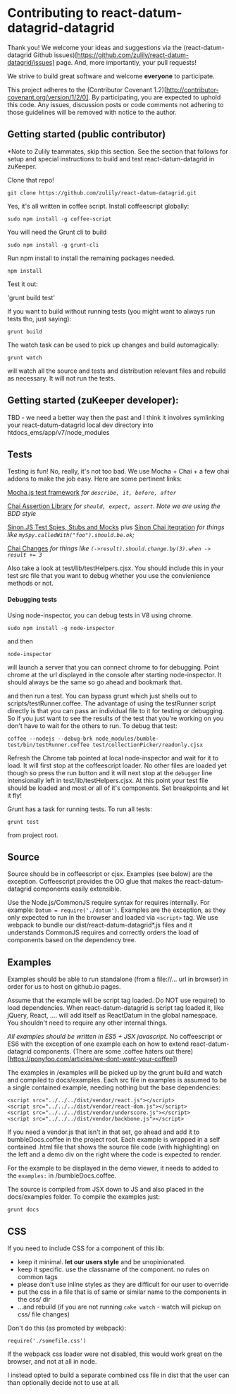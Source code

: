 
# Contributing to react-datum-datagrid-datagrid

Thank you!  We welcome your ideas and suggestions via the (react-datum-datagrid Github issues)[https://github.com/zulily/react-datum-datagrid/issues] page.  And, more importantly, your pull requests!

We strive to build great software and welcome **everyone** to participate.  

This project adheres to the (Contributor Covenant 1.2)[http://contributor-covenant.org/version/1/2/0]. By participating, you are expected to uphold this code. Any issues, discussion posts or code comments not adhering to those guidelines will be removed with notice to the author.

## Getting started (public contributor)

*Note to Zulily teammates, skip this section.  See the section that follows for setup and special instructions to build and test react-datum-datagrid in zuKeeper.

Clone that repo!  

`git clone https://github.com/zulily/react-datum-datagrid.git`

Yes, it's all written in coffee script.  Install coffeescript globally:

`sudo npm install -g coffee-script`

You will need the Grunt cli to build

`sudo npm install -g grunt-cli`

Run npm install to install the remaining packages needed.

`npm install`

Test it out:

'grunt build test'

If you want to build without running tests (you might want to always run tests tho, just saying):

`grunt build`

The watch task can be used to pick up changes and build automagically:

`grunt watch`

will watch all the source and tests and distribution relevant files and rebuild as necessary.  It will not run the tests.

## Getting started (zuKeeper developer):

TBD - we need a better way then the past and I think it involves symlinking your react-datum-datagrid local dev
directory into htdocs_ems/app/v7/node_modules

## Tests

Testing is fun!   No, really, it's not too bad.  We use Mocha + Chai + a few chai addons to make the job easy.   Here are some pertinent links: 

[Mocha.js test framework](http://visionmedia.github.io/mocha) 
_for `describe, it, before, after`_

[Chai Assertion Library](http://chaijs.com) 
_for `should, expect, assert`. Note we are using the BDD style_ 

[Sinon.JS Test Spies, Stubs and Mocks](http://sinonjs.org/docs/) plus 
[Sinon Chai itegration](https://github.com/domenic/sinon-chai) 
_for things like `mySpy.calledWith("foo").should.be.ok`;_ 
 
[Chai Changes](https://github.com/matthijsgroen/chai-changes) 
_for things like `(->result).should.change.by(3).when -> result += 3`_

Also take a look at test/lib/testHelpers.cjsx.  You should include this in your test src file that you want to debug whether you use the convienience methods or not.  
  

#### Debugging tests

Using node-inspector, you can debug tests in V8 using chrome.  

`sudo npm install -g node-inspector`

and then

`node-inspector`

will launch a server that you can connect chrome to for debugging. Point chrome at the url displayed in the console after starting node-inspector.  It should always be the same so go ahead and bookmark that.

and then run a test.  You can bypass grunt which just shells out to scripts/testRunner.coffee.  The advantage of using the testRunner script directly is that you can pass an individual file to it for testing or debugging.  So if you just want to see the results of the test that you're working on you don't have to wait for the others to run.  To debug that test:

`coffee --nodejs --debug-brk node_modules/bumble-test/bin/testRunner.coffee test/collectionPicker/readonly.cjsx`   

Refresh the Chrome tab pointed at local node-inspector and wait for it to load.  It will first stop at the coffeescript loader. No other files are loaded yet though so press the run button and it will next stop at the `debugger` line intensionally left in test/lib/testHelpers.cjsx.  At this point your test file should be loaded and most or all of it's components.  Set breakpoints and let it fly!

Grunt has a task for running tests. To run all tests: 

`grunt test`

from project root.


## Source

Source should be in coffeescript or cjsx.  Examples (see below) are the exception.  Coffeescript provides the OO glue that makes the react-datum-datagrid components easily extensible. 

Use the Node.js/CommonJS require syntax for requires internally. For example: `Datum = require('./datum')`.  Examples are the exception, as they only expected to run in the browser and loaded via `<script>` tag.  We use webpack to bundle our dist/react-datum-datagrid*.js files and it understands CommonJS requires and correctly orders the load of components based on the dependency tree.
   

## Examples

Examples should be able to run standalone (from a file://... url in browser) in order for us to host on github.io pages.  

Assume that the example will be script tag loaded.  Do NOT use require() to load dependencies.  When react-datum-datagrid is script tag loaded it, like jQuery, React, .... will add itself as ReactDatum in the global namespace.  You shouldn't need to require any other internal things.

*All examples should be written in ES5 + JSX javascript*.  No coffeescript or ES6 with the exception of one example each on how to extend react-datum-datagrid components. (There are some .coffee haters out there)[https://ponyfoo.com/articles/we-dont-want-your-coffee])

The examples in /examples will be picked up by the grunt build and watch and compiled to docs/examples.  Each src file in examples is assumed to be a single contained example, needing nothing but the base dependencies:
```
<script src="../../../dist/vendor/react.js"></script>
<script src="../../../dist/vendor/react-dom.js"></script>
<script src="../../../dist/vendor/underscore.js"></script>
<script src="../../../dist/vendor/backbone.js"></script>
```

If you need a vendor.js that isn't in that set, go ahead and add it to bumbleDocs.coffee in the project root.  Each example is wrapped in a self contained .html file that shows the source file code (with highlighting) on the left and a demo div on the right where the code is expected to render.  

For the example to be displayed in the demo viewer, it needs to added to the `examples:` in /bumbleDocs.coffee.

The source is compiled from JSX down to JS and also placed in the docs/examples folder.  To compile the examples just:

`grunt docs`
 
 
## CSS

If you need to include CSS for a component of this lib:
  - keep it minimal.  **let our users style** and be unopinionated. 
  - keep it specific. use the classname of the component. no rules on common tags
  - please don't use inline styles as they are difficult for our user to override
  - put the css in a file that is of same or similar name to the components in the css/ dir
  - ...and rebuild (if you are not running `cake watch` - watch will pickup on css/ file changes)

Don't do this (as promoted by webpack):  
```
require('./somefile.css')
```
If the webpack css loader were not disabled, this would work great on the browser, and not at
all in node.   

I instead opted to build a separate combined css file in dist that the user can than optionally
decide not to use at all.    



